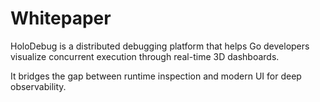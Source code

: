 # Whitepaper

HoloDebug is a distributed debugging platform that helps Go developers visualize concurrent execution through real-time 3D dashboards.

It bridges the gap between runtime inspection and modern UI for deep observability.